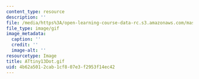 ```yaml
---
content_type: resource
description: ''
file: /media/https%3A/open-learning-course-data-rc.s3.amazonaws.com/mas-962-special-topics-new-textiles-spring-2010/4b62a5012cab1cf807e3f2953f14ec42_ATtiny13Dot.gif
file_type: image/gif
image_metadata:
  caption: ''
  credit: ''
  image-alt: ''
resourcetype: Image
title: ATtiny13Dot.gif
uid: 4b62a501-2cab-1cf8-07e3-f2953f14ec42
---
```

